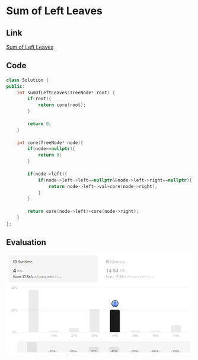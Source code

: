# Sum of Left Leaves
## Link
[Sum of Left Leaves](https://leetcode.com/problems/sum-of-left-leaves/description/)

## Code
```cpp
class Solution {
public:
    int sumOfLeftLeaves(TreeNode* root) {
        if(root){
            return core(root);
        }

        return 0;
    }

    int core(TreeNode* node){
        if(node==nullptr){
            return 0;
        }

        if(node->left){
            if(node->left->left==nullptr&&node->left->right==nullptr){
                return node->left->val+core(node->right);
            }
        }

        return core(node->left)+core(node->right);
    }
};
```

## Evaluation
![img](./18_img.PNG)